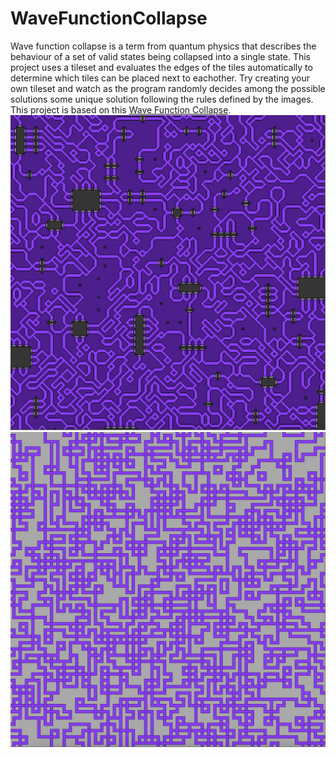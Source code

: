 # WaveFunctionCollapse
Wave function collapse is a term from quantum physics that describes the behaviour of a set of valid states being collapsed into a single state. 
This project uses a tileset and evaluates the edges of the tiles automatically to determine which tiles can be placed next to eachother. 
Try creating your own tileset and watch as the program randomly decides among the possible solutions some unique solution following the rules defined by the images.
This project is based on this [Wave Function Collapse](https://github.com/mxgmn/WaveFunctionCollapse).
<img src="screenshots/circuits.png" width="800"/>
<img src="screenshots/pipes.png" width="800"/>